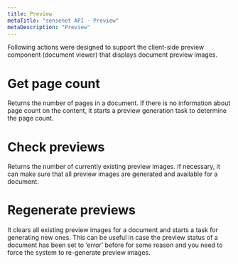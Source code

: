 ```yaml
---
title: Preview
metaTitle: "sensenet API - Preview"
metaDescription: "Preview"
---
```


Following actions were designed to support the client-side preview component (document viewer) that displays document preview images.

# Get page count

Returns the number of pages in a document. If there is no information about page count on the content, it starts a preview generation task to determine the page count.

<tab category="preview" article="preview" example="getPageCount" />

# Check previews

Returns the number of currently existing preview images. If necessary, it can make sure that all preview images are generated and available for a document.

<tab category="preview" article="preview" example="checkPreviews" />

# Regenerate previews

It clears all existing preview images for a document and starts a task for generating new ones. This can be useful in case the preview status of a document has been set to ‘error’ before for some reason and you need to force the system to re-generate preview images.

<tab category="preview" article="preview" example="regeneratePreviews" />
